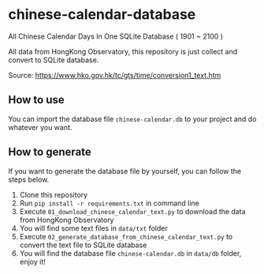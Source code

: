 # chinese-calendar-database

All Chinese Calendar Days In One SQLite Database ( 1901 ~ 2100 )

All data from HongKong Observatory, this repository is just collect and convert to SQLite database.

Source: https://www.hko.gov.hk/tc/gts/time/conversion1_text.htm

## How to use

You can import the database file `chinese-calendar.db` to your project and do whatever you want.

## How to generate

If you want to generate the database file by yourself, you can follow the steps below.

1. Clone this repository
2. Run `pip install -r requirements.txt` in command line
3. Execute `01_download_chinese_calendar_text.py` to download the data from HongKong Observatory
4. You will find some text files in `data/txt` folder
5. Execute `02_generate_database_from_chinese_calendar_text.py` to convert the text file to SQLite database
6. You will find the database file `chinese-calendar.db` in `data/db` folder, enjoy it!
